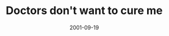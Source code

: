 ---
layout: base.njk
title : 'Doctors don&#39;t want to cure me' 
view_title : 'Doctors don&#39;t want to cure me' 
year : '2001' 
date : '2001-09-19' 
img_file : '/drawing/doctorscureme.png' 
html_file : 'doctorscureme' 
next_html : 'shouldgotobed.html' 
year_order : '213' 
permalink : "title/{{html_file}}.html"
---